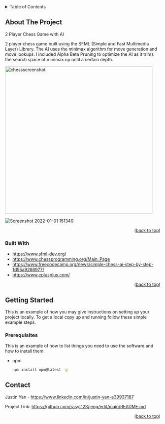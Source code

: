 <!-- TABLE OF CONTENTS -->
<details>
  <summary>Table of Contents</summary>
  <ol>
    <li>
      <a href="#about-the-project">About The Project</a>
      <ul>
        <li><a href="#built-with">Built With</a></li>
      </ul>
    </li>
    <li>
      <a href="#getting-started">Getting Started</a>
 
    </li>
    <li><a href="#contact">Contact</a></li>
  </ol>
</details>



<!-- ABOUT THE PROJECT -->
## About The Project

2 Player Chess Game with AI

2 player chess game built using the SFML (Simple and Fast Multimedia Layer) Library. The AI uses the minimax algorithm for move generation and move lookups. I included Alpha Beta Pruning to optimize the AI as it trims the search space of minimax up until a certain depth.

<img width="478" alt="chessscreenshot" src="https://user-images.githubusercontent.com/26770454/148174568-5b4d241a-78ee-4b26-a7ef-1d8d96d984c3.png">

![Screenshot 2022-01-01 151340](https://user-images.githubusercontent.com/26770454/148174593-68517bbb-13d8-41d7-a8ee-3cd197cbd4d8.png)


<p align="right">(<a href="#top">back to top</a>)</p>



### Built With

* https://www.sfml-dev.org/
* https://www.chessprogramming.org/Main_Page
* https://www.freecodecamp.org/news/simple-chess-ai-step-by-step-1d55a9266977/
* https://www.cplusplus.com/

<p align="right">(<a href="#top">back to top</a>)</p>



<!-- GETTING STARTED -->
## Getting Started

This is an example of how you may give instructions on setting up your project locally.
To get a local copy up and running follow these simple example steps.

### Prerequisites

This is an example of how to list things you need to use the software and how to install them.
* npm
  ```sh
  npm install npm@latest -g
  ```



<!-- CONTACT -->
## Contact

Justin Yan - https://www.linkedin.com/in/justin-yan-a39937187

Project Link: https://github.com/rasyt123/jeng/edit/main/README.md

<p align="right">(<a href="#top">back to top</a>)</p>


